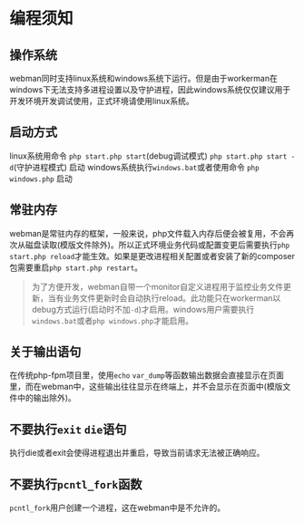 # 编程须知

## 操作系统
webman同时支持linux系统和windows系统下运行。但是由于workerman在windows下无法支持多进程设置以及守护进程，因此windows系统仅仅建议用于开发环境开发调试使用，正式环境请使用linux系统。

## 启动方式
linux系统用命令 `php start.php start`(debug调试模式) `php start.php start -d`(守护进程模式) 启动
windows系统执行`windows.bat`或者使用命令 `php windows.php` 启动

## 常驻内存
webman是常驻内存的框架，一般来说，php文件载入内存后便会被复用，不会再次从磁盘读取(模版文件除外)。所以正式环境业务代码或配置变更后需要执行`php start.php reload`才能生效。如果是更改进程相关配置或者安装了新的composer包需要重启`php start.php restart`。

> 为了方便开发，webman自带一个monitor自定义进程用于监控业务文件更新，当有业务文件更新时会自动执行reload。此功能只在workerman以debug方式运行(启动时不加`-d`)才启用。windows用户需要执行`windows.bat`或者`php windows.php`才能启用。

## 关于输出语句
在传统php-fpm项目里，使用`echo` `var_dump`等函数输出数据会直接显示在页面里，而在webman中，这些输出往往显示在终端上，并不会显示在页面中(模版文件中的输出除外)。

## 不要执行`exit` `die`语句
执行die或者exit会使得进程退出并重启，导致当前请求无法被正确响应。

## 不要执行`pcntl_fork`函数
`pcntl_fork`用户创建一个进程，这在webman中是不允许的。
